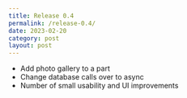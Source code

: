 ```yaml
---
title: Release 0.4
permalink: /release-0.4/
date: 2023-02-20
category: post
layout: post
---
```


- Add photo gallery to a part
- Change database calls over to async
- Number of small usability and UI improvements

